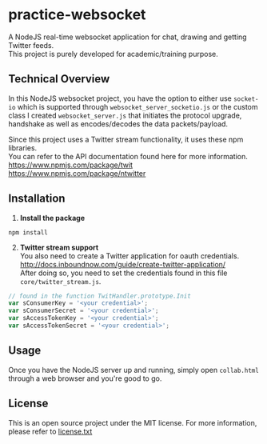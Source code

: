 # practice-websocket
A NodeJS real-time websocket application for chat, drawing and getting Twitter feeds. <br />
This project is purely developed for academic/training purpose.

## Technical Overview

In this NodeJS websocket project, you have the option to either use `socket-io` which is supported through `websocket_server_socketio.js` 
or the custom class I created `websocket_server.js` that initiates the protocol upgrade, handshake as well as encodes/decodes the data packets/payload.

Since this project uses a Twitter stream functionality, it uses these npm libraries. <br />
You can refer to the API documentation found here for more information. <br />
https://www.npmjs.com/package/twit <br />
https://www.npmjs.com/package/ntwitter <br />

## Installation

1. **Install the package**  
```
npm install
```

2. **Twitter stream support**  
You also need to create a Twitter application for oauth credentials.<br />
http://docs.inboundnow.com/guide/create-twitter-application/ <br />
After doing so, you need to set the credentials found in this file `core/twitter_stream.js`. <br />
```javascript
// found in the function TwitHandler.prototype.Init
var sConsumerKey = '<your credential>';
var sConsumerSecret = '<your credential>';
var sAccessTokenKey = '<your credential>';
var sAccessTokenSecret = '<your credential>';
```

## Usage
Once you have the NodeJS server up and running, simply open `collab.html` through a web browser and you're good to go.

## License
This is an open source project under the MIT license.  For more information, please refer to [license.txt](license.txt)
